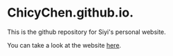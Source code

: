 # ChicyChen.github.io.
 
This is the github repository for Siyi's personal website.

You can take a look at the website [here](https://chicychen.github.io/).